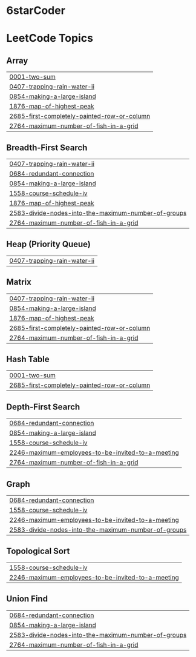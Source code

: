 # 6starCoder
<!---LeetCode Topics Start-->
# LeetCode Topics
## Array
|  |
| ------- |
| [0001-two-sum](https://github.com/Nilay-09/6starCoder/tree/master/0001-two-sum) |
| [0407-trapping-rain-water-ii](https://github.com/Nilay-09/6starCoder/tree/master/0407-trapping-rain-water-ii) |
| [0854-making-a-large-island](https://github.com/Nilay-09/6starCoder/tree/master/0854-making-a-large-island) |
| [1876-map-of-highest-peak](https://github.com/Nilay-09/6starCoder/tree/master/1876-map-of-highest-peak) |
| [2685-first-completely-painted-row-or-column](https://github.com/Nilay-09/6starCoder/tree/master/2685-first-completely-painted-row-or-column) |
| [2764-maximum-number-of-fish-in-a-grid](https://github.com/Nilay-09/6starCoder/tree/master/2764-maximum-number-of-fish-in-a-grid) |
## Breadth-First Search
|  |
| ------- |
| [0407-trapping-rain-water-ii](https://github.com/Nilay-09/6starCoder/tree/master/0407-trapping-rain-water-ii) |
| [0684-redundant-connection](https://github.com/Nilay-09/6starCoder/tree/master/0684-redundant-connection) |
| [0854-making-a-large-island](https://github.com/Nilay-09/6starCoder/tree/master/0854-making-a-large-island) |
| [1558-course-schedule-iv](https://github.com/Nilay-09/6starCoder/tree/master/1558-course-schedule-iv) |
| [1876-map-of-highest-peak](https://github.com/Nilay-09/6starCoder/tree/master/1876-map-of-highest-peak) |
| [2583-divide-nodes-into-the-maximum-number-of-groups](https://github.com/Nilay-09/6starCoder/tree/master/2583-divide-nodes-into-the-maximum-number-of-groups) |
| [2764-maximum-number-of-fish-in-a-grid](https://github.com/Nilay-09/6starCoder/tree/master/2764-maximum-number-of-fish-in-a-grid) |
## Heap (Priority Queue)
|  |
| ------- |
| [0407-trapping-rain-water-ii](https://github.com/Nilay-09/6starCoder/tree/master/0407-trapping-rain-water-ii) |
## Matrix
|  |
| ------- |
| [0407-trapping-rain-water-ii](https://github.com/Nilay-09/6starCoder/tree/master/0407-trapping-rain-water-ii) |
| [0854-making-a-large-island](https://github.com/Nilay-09/6starCoder/tree/master/0854-making-a-large-island) |
| [1876-map-of-highest-peak](https://github.com/Nilay-09/6starCoder/tree/master/1876-map-of-highest-peak) |
| [2685-first-completely-painted-row-or-column](https://github.com/Nilay-09/6starCoder/tree/master/2685-first-completely-painted-row-or-column) |
| [2764-maximum-number-of-fish-in-a-grid](https://github.com/Nilay-09/6starCoder/tree/master/2764-maximum-number-of-fish-in-a-grid) |
## Hash Table
|  |
| ------- |
| [0001-two-sum](https://github.com/Nilay-09/6starCoder/tree/master/0001-two-sum) |
| [2685-first-completely-painted-row-or-column](https://github.com/Nilay-09/6starCoder/tree/master/2685-first-completely-painted-row-or-column) |
## Depth-First Search
|  |
| ------- |
| [0684-redundant-connection](https://github.com/Nilay-09/6starCoder/tree/master/0684-redundant-connection) |
| [0854-making-a-large-island](https://github.com/Nilay-09/6starCoder/tree/master/0854-making-a-large-island) |
| [1558-course-schedule-iv](https://github.com/Nilay-09/6starCoder/tree/master/1558-course-schedule-iv) |
| [2246-maximum-employees-to-be-invited-to-a-meeting](https://github.com/Nilay-09/6starCoder/tree/master/2246-maximum-employees-to-be-invited-to-a-meeting) |
| [2764-maximum-number-of-fish-in-a-grid](https://github.com/Nilay-09/6starCoder/tree/master/2764-maximum-number-of-fish-in-a-grid) |
## Graph
|  |
| ------- |
| [0684-redundant-connection](https://github.com/Nilay-09/6starCoder/tree/master/0684-redundant-connection) |
| [1558-course-schedule-iv](https://github.com/Nilay-09/6starCoder/tree/master/1558-course-schedule-iv) |
| [2246-maximum-employees-to-be-invited-to-a-meeting](https://github.com/Nilay-09/6starCoder/tree/master/2246-maximum-employees-to-be-invited-to-a-meeting) |
| [2583-divide-nodes-into-the-maximum-number-of-groups](https://github.com/Nilay-09/6starCoder/tree/master/2583-divide-nodes-into-the-maximum-number-of-groups) |
## Topological Sort
|  |
| ------- |
| [1558-course-schedule-iv](https://github.com/Nilay-09/6starCoder/tree/master/1558-course-schedule-iv) |
| [2246-maximum-employees-to-be-invited-to-a-meeting](https://github.com/Nilay-09/6starCoder/tree/master/2246-maximum-employees-to-be-invited-to-a-meeting) |
## Union Find
|  |
| ------- |
| [0684-redundant-connection](https://github.com/Nilay-09/6starCoder/tree/master/0684-redundant-connection) |
| [0854-making-a-large-island](https://github.com/Nilay-09/6starCoder/tree/master/0854-making-a-large-island) |
| [2583-divide-nodes-into-the-maximum-number-of-groups](https://github.com/Nilay-09/6starCoder/tree/master/2583-divide-nodes-into-the-maximum-number-of-groups) |
| [2764-maximum-number-of-fish-in-a-grid](https://github.com/Nilay-09/6starCoder/tree/master/2764-maximum-number-of-fish-in-a-grid) |
<!---LeetCode Topics End-->